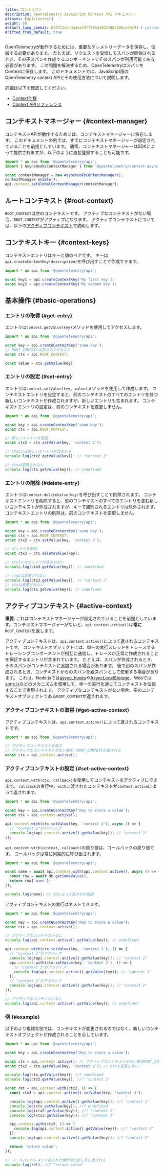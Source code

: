 ```yaml
---
title: コンテキスト
description: OpenTelemetry JavaScript Context API ドキュメント
aliases: [api/context]
weight: 60
default_lang_commit: 6f3712c5cda4ea79f75fb410521880396ca30c91 # patched
drifted_from_default: true
---
```


OpenTelemetryが動作するためには、重要なテレメトリーデータを保存し、伝搬する必要があります。
たとえば、リクエストを受信してスパンが開始されるとき、その子スパンを作成するコンポーネントでそのスパンが利用可能である必要があります。
この問題を解決するため、OpenTelemetryはスパンをContextに保存します。
このドキュメントでは、JavaScript用のOpenTelemetry context APIとその使用方法について説明します。

詳細は以下を確認してください。

- [Context仕様](/docs/specs/otel/context/)
- [Context APIリファレンス](https://open-telemetry.github.io/opentelemetry-js/classes/_opentelemetry_api._opentelemetry_api.ContextAPI.html)

## コンテキストマネージャー {#context-manager}

コンテキストAPIが動作するためには、コンテキストマネージャーに依存します。
このドキュメントの例では、すでにコンテキストマネージャーが設定されていることを前提としています。
通常、コンテキストマネージャーはSDKによって提供されますが、以下のように直接登録することも可能です。

```typescript
import * as api from '@opentelemetry/api';
import { AsyncHooksContextManager } from '@opentelemetry/context-async-hooks';

const contextManager = new AsyncHooksContextManager();
contextManager.enable();
api.context.setGlobalContextManager(contextManager);
```

## ルートコンテキスト {#root-context}

`ROOT_CONTEXT`は空のコンテキストです。
アクティブなコンテキストがない場合、`ROOT_CONTEXT`がアクティブになります。
アクティブコンテキストについては、以下の[アクティブコンテキスト](#active-context)で説明します。

## コンテキストキー {#context-keys}

コンテキストエントリはキーと値のペアです。
キーは`api.createContextKey(description)`を呼び出すことで作成できます。

```typescript
import * as api from '@opentelemetry/api';

const key1 = api.createContextKey('My first key');
const key2 = api.createContextKey('My second key');
```

## 基本操作 {#basic-operations}

### エントリの取得 {#get-entry}

エントリは`context.getValue(key)`メソッドを使用してアクセスします。

```typescript
import * as api from '@opentelemetry/api';

const key = api.createContextKey('some key');
// ROOT_CONTEXTは空のコンテキスト
const ctx = api.ROOT_CONTEXT;

const value = ctx.getValue(key);
```

### エントリの設定 {#set-entry}

エントリは`context.setValue(key, value)`メソッドを使用して作成します。
コンテキストエントリを設定すると、前のコンテキストのすべてのエントリを持つ新しいコンテキストが作成されますが、新しいエントリも含まれます。
コンテキストエントリの設定は、前のコンテキストを変更しません。

```typescript
import * as api from '@opentelemetry/api';

const key = api.createContextKey('some key');
const ctx = api.ROOT_CONTEXT;

// 新しいエントリを追加
const ctx2 = ctx.setValue(key, 'context 2');

// ctx2には新しいエントリが含まれる
console.log(ctx2.getValue(key)); // "context 2"

// ctxは変更されない
console.log(ctx.getValue(key)); // undefined
```

### エントリの削除 {#delete-entry}

エントリは`context.deleteValue(key)`を呼び出すことで削除されます。
コンテキストエントリを削除すると、前のコンテキストのすべてのエントリを含む新しいコンテキストが作成されますが、キーで識別されるエントリは除外されます。
コンテキストエントリの削除は、前のコンテキストを変更しません。

```typescript
import * as api from '@opentelemetry/api';

const key = api.createContextKey('some key');
const ctx = api.ROOT_CONTEXT;
const ctx2 = ctx.setValue(key, 'context 2');

// エントリを削除
const ctx3 = ctx.deleteValue(key);

// ctx3にはエントリが含まれない
console.log(ctx3.getValue(key)); // undefined

// ctx2は変更されない
console.log(ctx2.getValue(key)); // "context 2"
// ctxは変更されない
console.log(ctx.getValue(key)); // undefined
```

## アクティブコンテキスト {#active-context}

**重要**: これはコンテキストマネージャーが設定されていることを前提としています。コンテキストマネージャーがないと、`api.context.active()`は**常に**`ROOT_CONTEXT`を返します。

アクティブコンテキストは、`api.context.active()`によって返されるコンテキストです。
コンテキストオブジェクトには、単一の実行スレッドをトレースするトレーシングコンポーネントが相互に通信し、トレースが正常に作成されることを保証するエントリが含まれています。
たとえば、スパンが作成されるとき、そのスパンがコンテキストに追加される場合があります。
後で別のスパンが作成されるとき、コンテキストからのスパンを親スパンとして使用する場合があります。
これは、Node.jsでは[async_hooks](https://nodejs.org/api/async_hooks.html)や[AsyncLocalStorage](https://nodejs.org/api/async_context.html#async_context_class_asynclocalstorage)、Webでは[zone.js](https://github.com/angular/angular/tree/main/packages/zone.js)などのメカニズムを使用して、単一の実行を通じてコンテキストを伝搬することで実現されます。
アクティブなコンテキストがない場合、空のコンテキストオブジェクトである`ROOT_CONTEXT`が返されます。

### アクティブコンテキストの取得 {#get-active-context}

アクティブコンテキストは、`api.context.active()`によって返されるコンテキストです。

```typescript
import * as api from '@opentelemetry/api';

// アクティブコンテキストを返す
// アクティブなコンテキストがない場合、ROOT_CONTEXTが返される
const ctx = api.context.active();
```

### アクティブコンテキストの設定 {#set-active-context}

`api.context.with(ctx, callback)`を使用してコンテキストをアクティブにできます。
`callback`の実行中、`with`に渡されたコンテキストが`context.active`によって返されます。

```typescript
import * as api from '@opentelemetry/api';

const key = api.createContextKey('Key to store a value');
const ctx = api.context.active();

api.context.with(ctx.setValue(key, 'context 2'), async () => {
  // "context 2"がアクティブ
  console.log(api.context.active().getValue(key)); // "context 2"
});
```

`api.context.with(context, callback)`の戻り値は、コールバックの戻り値です。
コールバックは常に同期的に呼び出されます。

```typescript
import * as api from '@opentelemetry/api';

const name = await api.context.with(api.context.active(), async () => {
  const row = await db.getSomeValue();
  return row['name'];
});

console.log(name); // dbによって返された名前
```

アクティブコンテキストの実行はネストできます。

```typescript
import * as api from '@opentelemetry/api';

const key = api.createContextKey('Key to store a value');
const ctx = api.context.active();

// アクティブなコンテキストなし
console.log(api.context.active().getValue(key)); // undefined

api.context.with(ctx.setValue(key, 'context 2'), () => {
  // "context 2"がアクティブ
  console.log(api.context.active().getValue(key)); // "context 2"
  api.context.with(ctx.setValue(key, 'context 3'), () => {
    // "context 3"がアクティブ
    console.log(api.context.active().getValue(key)); // "context 3"
  });
  // "context 2"がアクティブ
  console.log(api.context.active().getValue(key)); // "context 2"
});

// アクティブなコンテキストなし
console.log(api.context.active().getValue(key)); // undefined
```

### 例 {#example}

以下のより複雑な例では、コンテキストが変更されるのではなく、新しいコンテキストオブジェクトが作成されることを示しています。

```typescript
import * as api from '@opentelemetry/api';

const key = api.createContextKey('Key to store a value');

const ctx = api.context.active(); // アクティブコンテキストがない場合ROOT_CONTEXTを返す
const ctx2 = ctx.setValue(key, 'context 2'); // ctxを変更しない

console.log(ctx.getValue(key)); //? undefined
console.log(ctx2.getValue(key)); //? "context 2"

const ret = api.context.with(ctx2, () => {
  const ctx3 = api.context.active().setValue(key, 'context 3');

  console.log(api.context.active().getValue(key)); //? "context 2"
  console.log(ctx.getValue(key)); //? undefined
  console.log(ctx2.getValue(key)); //? "context 2"
  console.log(ctx3.getValue(key)); //? "context 3"

  api.context.with(ctx3, () => {
    console.log(api.context.active().getValue(key)); //? "context 3"
  });
  console.log(api.context.active().getValue(key)); //? "context 2"

  return 'return value';
});

// コールバックによって返された値が呼び出し元に返される
console.log(ret); //? "return value"
```
